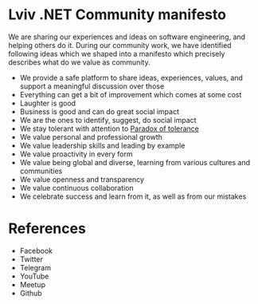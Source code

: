 # Lviv .NET Community manifesto

We are sharing our experiences and ideas on software engineering, and helping others do it. 
During our community work, we have identified following ideas which we shaped into a manifesto which precisely describes what do we value as community. 


- We provide a safe platform to share ideas, experiences, values, and support a meaningful discussion over those 
- Everything can get a bit of improvement which comes at some cost
- Laughter is good
- Business is good and can do great social impact
- We are the ones to identify, suggest, do social impact
- We stay tolerant with attention to [Paradox of tolerance](https://en.wikipedia.org/wiki/Paradox_of_tolerance)
- We value personal and professional growth
- We value leadership skills and leading by example
- We value proactivity in every form
- We value being global and diverse, learning from various cultures and communities
- We value openness and transparency
- We value continuous collaboration
- We celebrate success and learn from it, as well as from our mistakes

# References
- Facebook
- Twitter
- Telegram
- YouTube
- Meetup
- Github